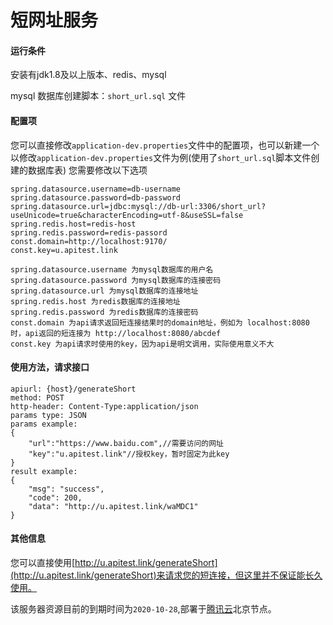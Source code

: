 # 短网址服务

#### 运行条件
安装有jdk1.8及以上版本、redis、mysql

mysql 数据库创建脚本：`short_url.sql` 文件

#### 配置项

您可以直接修改`application-dev.properties`文件中的配置项，也可以新建一个
以修改`application-dev.properties`文件为例(使用了`short_url.sql`脚本文件创建的数据库表)
您需要修改以下选项
````
spring.datasource.username=db-username
spring.datasource.password=db-password
spring.datasource.url=jdbc:mysql://db-url:3306/short_url?useUnicode=true&characterEncoding=utf-8&useSSL=false
spring.redis.host=redis-host
spring.redis.password=redis-passord
const.domain=http://localhost:9170/
const.key=u.apitest.link

spring.datasource.username 为mysql数据库的用户名
spring.datasource.password 为mysql数据库的连接密码
spring.datasource.url 为mysql数据库的连接地址
spring.redis.host 为redis数据库的连接地址
spring.redis.password 为redis数据库的连接密码
const.domain 为api请求返回短连接结果时的domain地址，例如为 localhost:8080 时，api返回的短连接为 http://localhost:8080/abcdef 
const.key 为api请求时使用的key，因为api是明文调用，实际使用意义不大
````

#### 使用方法，请求接口

````
apiurl: {host}/generateShort
method: POST
http-header: Content-Type:application/json
params type: JSON
params example:
{
	"url":"https://www.baidu.com",//需要访问的网址
	"key":"u.apitest.link"//授权key，暂时固定为此key
}
result example:
{
	"msg": "success",
	"code": 200,
	"data": "http://u.apitest.link/waMDC1"
}
````

#### 其他信息
您可以直接使用[http://u.apitest.link/generateShort](http://u.apitest.link/generateShort)来请求您的短连接，但这里并不保证能长久使用。

该服务器资源目前的到期时间为`2020-10-28`,部署于[腾讯云](https://cloud.tencent.com/act/double11/reserve?spread_hash_key=oNHy0e)北京节点。

